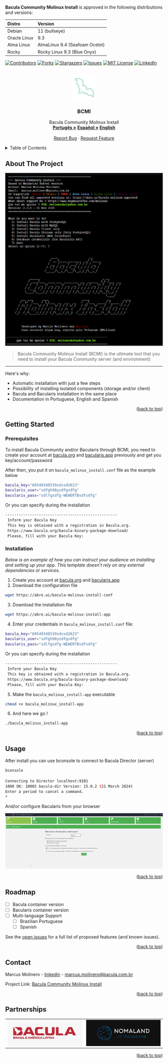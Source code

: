 **Bacula Community Molinux Install** is approved in the following distributions and versions:

| Distro       | Version                        |
|:-------------|:-------------------------------|
| Debian       | 11 (bullseye)                  |
| Oracle Linux | 9.3                            |
| Alma Linux   | AlmaLinux 9.4 (Seafoam Ocelot) |
| Rocky        | Rocky Linux 9.3 (Blue Onyx)    |

<!-- Improved compatibility of back to top link: See: https://github.com/othneildrew/Best-README-Template/pull/73 -->
<a id="readme-top"></a>
<!--
*** Thanks for checking out the Best-README-Template. If you have a suggestion
*** that would make this better, please fork the repo and create a pull request
*** or simply open an issue with the tag "enhancement".
*** Don't forget to give the project a star!
*** Thanks again! Now go create something AMAZING! :D
-->

<!-- PROJECT SHIELDS -->
<!--
*** I'm using markdown "reference style" links for readability.
*** Reference links are enclosed in brackets [ ] instead of parentheses ( ).
*** See the bottom of this document for the declaration of the reference variables
*** for contributors-url, forks-url, etc. This is an optional, concise syntax you may use.
*** https://www.markdownguide.org/basic-syntax/#reference-style-links
-->
[![Contributors][contributors-shield]][contributors-url]
[![Forks][forks-shield]][forks-url]
[![Stargazers][stars-shield]][stars-url]
[![Issues][issues-shield]][issues-url]
[![MIT License][license-shield]][license-url]
[![LinkedIn][linkedin-shield]][linkedin-url]

<!-- PROJECT LOGO -->
<br />
<div align="center">
  <a href="https://github.com/othneildrew/Best-README-Template">
    <img src="./assets/icons8-morcego-96.png" alt="Logo" width="80" height="80">
  </a>

  <h3 align="center">BCMI</h3>

  <p align="center">
    Bacula Community Molinux Install
    <br />
    <a href="https://github.com/molinux/bacula_molinux_install/blob/main/README-pt_BR.md"><strong>Portugês »</strong></a>
    <a href="https://github.com/molinux/bacula_molinux_install/blob/main/README-es.md"><strong>Español »</strong></a>
    <a href="https://github.com/molinux/bacula_molinux_install/blob/main/README-en.md"><strong>English</strong></a>
    <br />
    <br />
    <a href="https://github.com/molinux/bacula_molinux_install/issues/new?labels=bug&template=bug-report---.md">Report Bug</a>
    ·
    <a href="https://github.com/molinux/bacula_molinux_install/issues/new?labels=enhancement&template=feature-request---.md">Request Feature</a>
  </p>
</div>

<!-- TABLE OF CONTENTS -->
<details>
  <summary>Table of Contents</summary>
  <ol>
    <li>
      <a href="#about-the-project">About The Project</a>
      <ul>
        <li><a href="#built-with">Built With</a></li>
      </ul>
    </li>
    <li>
      <a href="#getting-started">Getting Started</a>
      <ul>
        <li><a href="#prerequisites">Prerequisites</a></li>
        <li><a href="#installation">Installation</a></li>
      </ul>
    </li>
    <li><a href="#usage">Usage</a></li>
    <li><a href="#roadmap">Roadmap</a></li>
    <li><a href="#contributing">Contributing</a></li>
    <li><a href="#license">License</a></li>
    <li><a href="#contact">Contact</a></li>
    <li><a href="#acknowledgments">Acknowledgments</a></li>
  </ol>
</details>

<!-- ABOUT THE PROJECT -->
## About The Project

[![BCMI Screen Shot][product-screenshot]](https://example.com)

> Bacula Community Molinux Install (BCMI) is the ultimate tool that you need to install your Bacula Community server (and environment)

---

Here's why:

* Automatic installation with just a few steps
* Possibility of installing isolated components (storage and/or client)
* Bacula and Bacularis installation in the same place
* Documentation in Portuguese, English and Spanish

<p align="right">(<a href="#readme-top">back to top</a>)</p>

<!-- GETTING STARTED -->
## Getting Started

### Prerequisites

To install Bacula Community and/or Bacularis through BCMI, you need to create your account at [bacula.org](https://www.bacula.org/bacula-binary-package-download/) and [bacularis.app](https://users.bacularis.com/user/login/) previously and get you key/account/password

After then, you put it on `bacula_molinux_install.conf` file as the example below

```bash
bacula_key="69549348539sdvsd2623"
bacularis_user="sdfgh98ysdfgsdfg"
bacularis_pass="sdlfgsdfg-WEWERTBsdfsdfg"
```

Or you can specify during the installation

```bash
--------------------------------------------------
 Inform your Bacula Key
 This key is obtained with a registration in Bacula.org.
 https://www.bacula.org/bacula-binary-package-download/
 Please, fill with your Bacula Key: 
```

### Installation

_Below is an example of how you can instruct your audience on installing and setting up your app. This template doesn't rely on any external dependencies or services._

1. Create you account at [bacula.org](https://www.bacula.org/bacula-binary-package-download/) and [bacularis.app](https://users.bacularis.com/user/login/)
2. Download the configuration file

```sh
wget https://abre.ai/bacula-molinux-install-conf
```

3. Download the installation file

```sh
wget https://abre.ai/bacula-molinux-install-app
```

4. Enter your credentials in `bacula_molinux_install.conf` file:

```bash
bacula_key="69549348539sdvsd2623"
bacularis_user="sdfgh98ysdfgsdfg"
bacularis_pass="sdlfgsdfg-WEWERTBsdfsdfg"
```

Or you can specify during the installation

```bash
--------------------------------------------------
 Inform your Bacula Key
 This key is obtained with a registration in Bacula.org.
 https://www.bacula.org/bacula-binary-package-download/
 Please, fill with your Bacula Key: 
```

5. Make the `bacula_molinux_install-app` executable

```bash
chmod +x bacula_molinux_install-app
```

6. And here we go !

```bash
./bacula_molinux_install-app
```

<p align="right">(<a href="#readme-top">back to top</a>)</p>

<!-- USAGE EXAMPLES -->
## Usage

After install you can use bconsole to connect to Bacula Director (server)

```bash
bconsole

Connecting to Director localhost:9101
1000 OK: 10002 bacula-dir Version: 15.0.2 (21 March 2024)
Enter a period to cancel a command.
*
```

And/or configure Bacularis from your browser

[![Bacularis API Screen Shot][bacularis-api-screenshot]](https://example.com)

<p align="right">(<a href="#readme-top">back to top</a>)</p>

<!-- ROADMAP -->
## Roadmap

* [ ] Bacula container version
* [ ] Bacularis container version
* [ ] Multi-language Support
  * [ ] Brazilian Portuguese
  * [ ] Spanish

See the [open issues](https://github.com/molinux/bacula_molinux_install/issues) for a full list of proposed features (and known issues).

<p align="right">(<a href="#readme-top">back to top</a>)</p>

<!-- CONTRIBUTING -->
<!-- ## Contributing

Contributions are what make the open source community such an amazing place to learn, inspire, and create. Any contributions you make are **greatly appreciated**.

If you have a suggestion that would make this better, please fork the repo and create a pull request. You can also simply open an issue with the tag "enhancement".
Don't forget to give the project a star! Thanks again!

1. Fork the Project
2. Create your Feature Branch (`git checkout -b feature/AmazingFeature`)
3. Commit your Changes (`git commit -m 'Add some AmazingFeature'`)
4. Push to the Branch (`git push origin feature/AmazingFeature`)
5. Open a Pull Request

<p align="right">(<a href="#readme-top">back to top</a>)</p> -->

<!-- LICENSE
## License

Distributed under the MIT License. See `LICENSE.txt` for more information.

<p align="right">(<a href="#readme-top">back to top</a>)</p> -->

<!-- CONTACT -->
## Contact

Marcus Molinero - [linkedin](https://linkedin.com/in/marcus-molinero) - <marcus.molinero@bacula.com.br>

Project Link: [Bacula Community Molinux Install](https://github.com/molinux/bacula_molinux_install)

<p align="right">(<a href="#readme-top">back to top</a>)</p>

## Partnerships
<!-- <center> -->
<table>
 <tr>
        <td><a href="https://www.bacula.lat"><img src="./assets/Logo-Bacula-Brasil.jpg"></a></td>
        <td><a href="https://www.nomaland.com.br"><img src="./assets/Logo-Nomaland-2.png"></a></td>
 <tr>
</table>
 <!-- </center> -->

<p align="right">(<a href="#readme-top">back to top</a>)</p>

<!-- ACKNOWLEDGMENTS -->
<!-- ## Acknowledgments

Use this space to list resources you find helpful and would like to give credit to. I've included a few of my favorites to kick things off!

* [Choose an Open Source License](https://choosealicense.com)
* [GitHub Emoji Cheat Sheet](https://www.webpagefx.com/tools/emoji-cheat-sheet)
* [Malven's Flexbox Cheatsheet](https://flexbox.malven.co/)
* [Malven's Grid Cheatsheet](https://grid.malven.co/)
* [Img Shields](https://shields.io)
* [GitHub Pages](https://pages.github.com)
* [Font Awesome](https://fontawesome.com)
* [React Icons](https://react-icons.github.io/react-icons/search)

<p align="right">(<a href="#readme-top">back to top</a>)</p> -->

<!-- MARKDOWN LINKS & IMAGES -->
<!-- https://www.markdownguide.org/basic-syntax/#reference-style-links -->
[contributors-shield]: https://img.shields.io/github/contributors/othneildrew/Best-README-Template.svg?style=for-the-badge
[contributors-url]: https://github.com/othneildrew/Best-README-Template/graphs/contributors
[forks-shield]: https://img.shields.io/github/forks/othneildrew/Best-README-Template.svg?style=for-the-badge
[forks-url]: https://github.com/othneildrew/Best-README-Template/network/members
[stars-shield]: https://img.shields.io/github/stars/othneildrew/Best-README-Template.svg?style=for-the-badge
[stars-url]: https://github.com/othneildrew/Best-README-Template/stargazers
[issues-shield]: https://img.shields.io/github/issues/othneildrew/Best-README-Template.svg?style=for-the-badge
[issues-url]: https://github.com/othneildrew/Best-README-Template/issues
[license-shield]: https://img.shields.io/github/license/othneildrew/Best-README-Template.svg?style=for-the-badge
[license-url]: https://github.com/othneildrew/Best-README-Template/blob/master/LICENSE.txt
[linkedin-shield]: https://img.shields.io/badge/-LinkedIn-black.svg?style=for-the-badge&logo=linkedin&colorB=555
[linkedin-url]: https://linkedin.com/in/othneildrew
[product-screenshot]: assets/bcmi-001.png
[bacularis-api-screenshot]: assets/bcmi-002.png
[Next.js]: https://img.shields.io/badge/next.js-000000?style=for-the-badge&logo=nextdotjs&logoColor=white
[Next-url]: https://nextjs.org/
[React.js]: https://img.shields.io/badge/React-20232A?style=for-the-badge&logo=react&logoColor=61DAFB
[React-url]: https://reactjs.org/
[Vue.js]: https://img.shields.io/badge/Vue.js-35495E?style=for-the-badge&logo=vuedotjs&logoColor=4FC08D
[Vue-url]: https://vuejs.org/
[Angular.io]: https://img.shields.io/badge/Angular-DD0031?style=for-the-badge&logo=angular&logoColor=white
[Angular-url]: https://angular.io/
[Svelte.dev]: https://img.shields.io/badge/Svelte-4A4A55?style=for-the-badge&logo=svelte&logoColor=FF3E00
[Svelte-url]: https://svelte.dev/
[Laravel.com]: https://img.shields.io/badge/Laravel-FF2D20?style=for-the-badge&logo=laravel&logoColor=white
[Laravel-url]: https://laravel.com
[Bootstrap.com]: https://img.shields.io/badge/Bootstrap-563D7C?style=for-the-badge&logo=bootstrap&logoColor=white
[Bootstrap-url]: https://getbootstrap.com
[JQuery.com]: https://img.shields.io/badge/jQuery-0769AD?style=for-the-badge&logo=jquery&logoColor=white
[JQuery-url]: https://jquery.com
[Bash-url]: https://cdn.rawgit.com/odb/official-bash-logo/master/assets/Logos/Identity/PNG/BASH_logo-transparent-bg-color.png
